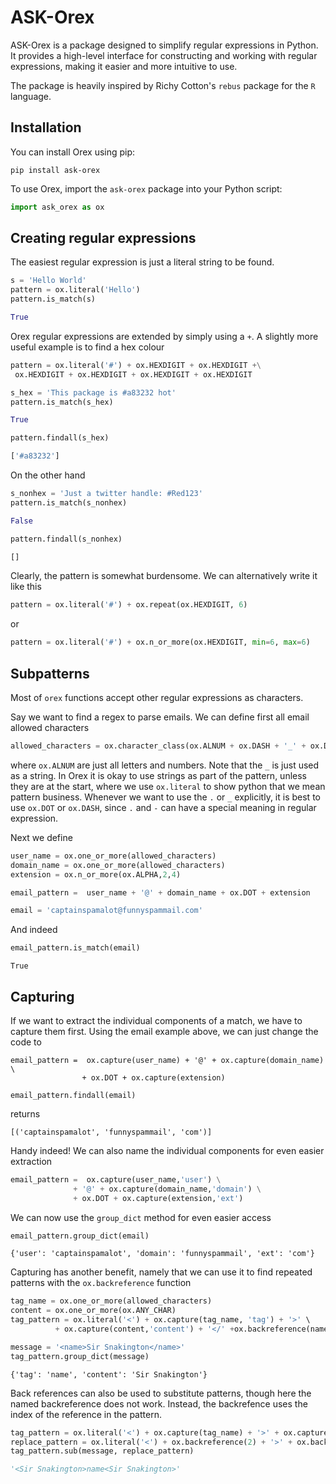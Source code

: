 # ASK-Orex

ASK-Orex is a package designed to simplify regular expressions in Python. It provides a high-level interface for constructing and working with regular expressions, making it easier and more intuitive to use.

The package is heavily inspired by Richy Cotton's `rebus` package for the `R` language.

## Installation

You can install Orex using pip:

```shell
pip install ask-orex
```

To use Orex, import the `ask-orex` package into your Python script:

```python
import ask_orex as ox
```


## Creating regular expressions

The easiest regular expression is just a literal string to be found.

```python
s = 'Hello World'
pattern = ox.literal('Hello')
pattern.is_match(s)
```
```python
True
```

Orex regular expressions are extended by simply using a `+`.
A slightly more useful example is to find a hex colour

```python
pattern = ox.literal('#') + ox.HEXDIGIT + ox.HEXDIGIT +\
 ox.HEXDIGIT + ox.HEXDIGIT + ox.HEXDIGIT + ox.HEXDIGIT

s_hex = 'This package is #a83232 hot'
pattern.is_match(s_hex)
```
```python
True
```
```python
pattern.findall(s_hex)
```

```python
['#a83232']
```

On the other hand
```python
s_nonhex = 'Just a twitter handle: #Red123'
pattern.is_match(s_nonhex)
```

```python
False
```
```python
pattern.findall(s_nonhex)
```

```python
[]
```

Clearly, the pattern is somewhat burdensome. We can alternatively write it like this
```python
pattern = ox.literal('#') + ox.repeat(ox.HEXDIGIT, 6)
```
or
```python
pattern = ox.literal('#') + ox.n_or_more(ox.HEXDIGIT, min=6, max=6)
```

## Subpatterns

Most of `orex` functions accept other regular expressions as characters.

Say we want to find a regex to parse emails. We can define first all email allowed characters
```python
allowed_characters = ox.character_class(ox.ALNUM + ox.DASH + '_' + ox.DOT)
```
where `ox.ALNUM` are just all letters and numbers. Note that the `_` is just used as a string.
In Orex it is okay to use strings as part of the pattern, unless they are at the start, where we use `ox.literal` to show python that we mean pattern business. Whenever we want to use the `.` or `_` explicitly, it is best to use `ox.DOT` or `ox.DASH`, since `.` and `-` can have a special meaning in regular expression.

Next we define

```python
user_name = ox.one_or_more(allowed_characters)
domain_name = ox.one_or_more(allowed_characters)
extension = ox.n_or_more(ox.ALPHA,2,4)

email_pattern =  user_name + '@' + domain_name + ox.DOT + extension
```
```python
email = 'captainspamalot@funnyspammail.com'
```
And indeed

```python
email_pattern.is_match(email)
```
```
True
```

## Capturing

If we want to extract the individual components of a match, we have to capture them first.
Using the email example above, we can just change the code to

```
email_pattern =  ox.capture(user_name) + '@' + ox.capture(domain_name) \
                + ox.DOT + ox.capture(extension)
```

```
email_pattern.findall(email)
```
returns
```
[('captainspamalot', 'funnyspammail', 'com')]
```
Handy indeed! We can also name the individual components for even easier extraction

```python
email_pattern =  ox.capture(user_name,'user') \
              + '@' + ox.capture(domain_name,'domain') \
              + ox.DOT + ox.capture(extension,'ext')
```

We can now use the `group_dict` method for even easier access
```python
email_pattern.group_dict(email)
```
```
{'user': 'captainspamalot', 'domain': 'funnyspammail', 'ext': 'com'}
```

Capturing has another benefit, namely that we can use it to find repeated patterns with the `ox.backreference` function
```python
tag_name = ox.one_or_more(allowed_characters)
content = ox.one_or_more(ox.ANY_CHAR)
tag_pattern = ox.literal('<') + ox.capture(tag_name, 'tag') + '>' \
          + ox.capture(content,'content') + '</' +ox.backreference(name='tag')+'>'

message = '<name>Sir Snakington</name>'
tag_pattern.group_dict(message)
```

```
{'tag': 'name', 'content': 'Sir Snakington'}
```

Back references can also be used to substitute patterns, though here the named backreference does not work. Instead, the backrefence uses the index of the reference in the pattern.

```python
tag_pattern = ox.literal('<') + ox.capture(tag_name) + '>' + ox.capture(content) + '</' +ox.backreference(1)+'>'
replace_pattern = ox.literal('<') + ox.backreference(2) + '>' + ox.backreference(1) + ox.literal('<') + ox.backreference(2) + '>'
tag_pattern.sub(message, replace_pattern)
```

```python
'<Sir Snakington>name<Sir Snakington>'
```
